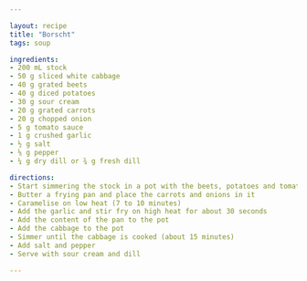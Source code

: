 ```yaml
---

layout: recipe
title: "Borscht"
tags: soup

ingredients:
- 200 mL stock
- 50 g sliced white cabbage
- 40 g grated beets
- 40 g diced potatoes
- 30 g sour cream
- 20 g grated carrots
- 20 g chopped onion
- 5 g tomato sauce
- 1 g crushed garlic
- ½ g salt
- ⅛ g pepper
- ¼ g dry dill or ¾ g fresh dill

directions:
- Start simmering the stock in a pot with the beets, potatoes and tomato sauce
- Butter a frying pan and place the carrots and onions in it
- Caramelise on low heat (7 to 10 minutes)
- Add the garlic and stir fry on high heat for about 30 seconds
- Add the content of the pan to the pot
- Add the cabbage to the pot
- Simmer until the cabbage is cooked (about 15 minutes)
- Add salt and pepper
- Serve with sour cream and dill

---
```

